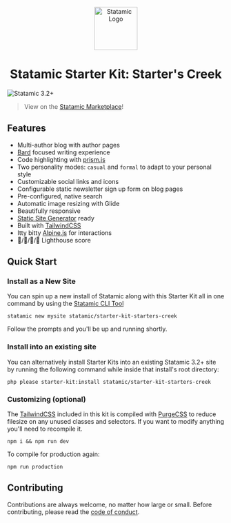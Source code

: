 <!-- statamic:hide -->
<p align="center"><img src="https://statamic.com/assets/branding/Statamic-Logo-Rad.png" width="100" alt="Statamic Logo" /></p>
<h1 align="center">
  Statamic Starter Kit: Starter's Creek
</h1>

![Statamic 3.2+](https://img.shields.io/badge/Statamic-3.2+-FF269E?style=for-the-badge&link=https://statamic.com)

> View on the [Statamic Marketplace](https://statamic.com/starter-kits/statamic/starters-creek)!
<!-- /statamic:hide -->

## Features
- Multi-author blog with author pages
- [Bard](https://statamic.dev/fieldtypes/bard) focused writing experience
- Code highlighting with [prism.js](https://prismjs.com/)
- Two personality modes: `casual` and `formal` to adapt to your personal style
- Customizable social links and icons
- Configurable static newsletter sign up form on blog pages
- Pre-configured, native search
- Automatic image resizing with Glide
- Beautifully responsive
- [Static Site Generator](https://github.com/statamic/ssg) ready
- Built with [TailwindCSS](https://tailwindcss.com)
- Itty bitty [Alpine.js](https://github.com/alpinejs/alpine) for interactions
- :100:/:100:/:100:/:100: Lighthouse score


## Quick Start

### Install as a New Site
You can spin up a new install of Statamic along with this Starter Kit all in one command by using the [Statamic CLI Tool](https://github.com/statamic/cli)

```
statamic new mysite statamic/starter-kit-starters-creek
```

Follow the prompts and you'll be up and running shortly.

### Install into an existing site
You can alternatively install Starter Kits into an existing Statamic 3.2+ site by running the following command while inside that install's root directory:

```
php please starter-kit:install statamic/starter-kit-starters-creek
```


### Customizing (optional)

The [TailwindCSS](https://tailwindcss.com/) included in this kit is compiled with [PurgeCSS](https://purgecss.com/) to reduce filesize on any unused classes and selectors. If you want to modify anything you'll need to recompile it.

```
npm i && npm run dev
```

To compile for production again:

```
npm run production
```

## Contributing

Contributions are always welcome, no matter how large or small. Before contributing, please read the [code of conduct](https://github.com/statamic/cms/wiki/Code-of-Conduct).
